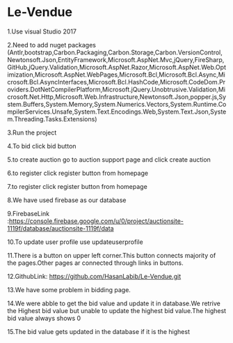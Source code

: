 # Le-Vendue
1.Use visual Studio 2017

2.Need to add nuget packages (Antlr,bootstrap,Carbon.Packaging,Carbon.Storage,Carbon.VersionControl,Newtonsoft.Json,EntityFramework,Microsoft.AspNet.Mvc,jQuery,FireSharp,GitHub,jQuery.Validation,Microsoft.AspNet.Razor,Microsoft.AspNet.Web.Optimization,Microsoft.AspNet.WebPages,Microsoft.Bcl,Microsoft.Bcl.Async,Microsoft.Bcl.AsyncInterfaces,Microsoft.Bcl.HashCode,Microsoft.CodeDom.Providers.DotNetCompilerPlatform,Microsoft.jQuery.Unobtrusive.Validation,Microsoft.Net.Http,Microsoft.Web.Infrastructure,Newtonsoft.Json,popper.js,System.Buffers,System.Memory,System.Numerics.Vectors,System.Runtime.CompilerServices.Unsafe,System.Text.Encodings.Web,System.Text.Json,System.Threading.Tasks.Extensions)

3.Run the project 

4.To bid click bid button

5.to create auction go to auction support page and click create auction

6.to register click register button from homepage

7.to register click register button from homepage

8.We have used firebase as our database

9.FirebaseLink :https://console.firebase.google.com/u/0/project/auctionsite-1119f/database/auctionsite-1119f/data

10.To update user profile use updateuserprofile

11.There is a button on upper left corner.This button connects majority of the pages.Other pages ar connected through links in buttons.

12.GithubLink: https://github.com/HasanLabib/Le-Vendue.git

13.We have some problem in bidding page.

14.We were abble to get the bid value and update it in database.We retrive the Highest bid value  but unable to update the highest bid value.The highest bid value always shows 0

15.The bid value gets updated in the database if it is the highest
